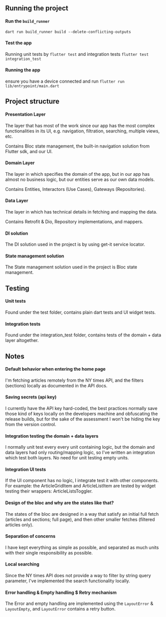 ## Running the project

#### Run the `build_runner`
`dart run build_runner build --delete-conflicting-outputs`

#### Test the app
Running unit tests by `flutter test` and integration tests `flutter test integration_test`

#### Running the app
ensure you have a device connected and run `flutter run lib/entrypoint/main.dart`

## Project structure

#### Presentation Layer
The layer that has most of the work since our app has the most complex functionalities in its UI, e.g. navigation, filtration, searching, multiple views, etc.

Contains Bloc state management, the built-in navigation solution from Flutter sdk, and our UI.

#### Domain Layer
The layer in which specifies the domain of the app, but in our app has almost no business logic, but our entities serve as our own data models.

Contains Entities, Interactors (Use Cases), Gateways (Repositories).

#### Data Layer
The layer in which has technical details in fetching and mapping the data.

Contains Retrofit & Dio, Repository implementations, and mappers.

#### DI solution
The DI solution used in the project is by using get-it service locator.

#### State management solution
The State management solution used in the project is Bloc state management.

## Testing

#### Unit tests
Found under the test folder, contains plain dart tests and UI widget tests.

#### Integration tests
Found under the integration_test folder, contains tests of the domain + data layer altogether.

## Notes

#### Default behavior when entering the home page
I'm fetching articles remotely from the NY times API, and the filters (sections) locally as documented in the API docs.

#### Saving secrets (api key)
I currently have the API key hard-coded, the best practices normally save those kind of keys locally on the developers machine and obfuscating the release builds, 
but for the sake of the assessment I won't be hiding the key from the version control.

#### Integration testing the domain + data layers
I normally unit test every every unit containing logic, but the domain and data layers had only routing/mapping logic, so I've written an integration which test both layers. No need for unit testing empty units.

#### Integration UI tests
If the UI component has no logic, I integrate test it with other components. For example: the ArticleGridItem and ArticleListItem are tested by widget testing their wrappers: ArticleListsToggler.

#### Design of the bloc and why are the states like that?
The states of the bloc are designed in a way that satisfy an initial full fetch (articles and sections; full page), and then other smaller fetches (filtered articles only). 

#### Separation of concerns
I have kept everything as simple as possible, and separated as much units with their single responsibility as possible.

#### Local searching
Since the NY times API does not provide a way to filter by string query parameter, I've implemented the search functionality locally.

#### Error handling & Empty handling $ Retry mechanism
The Error and empty handling are implemented using the `LayoutError` & `LayoutEmpty`, and `LayoutError` contains a retry button.  